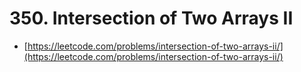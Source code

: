 # 350. Intersection of Two Arrays II

- [https://leetcode.com/problems/intersection-of-two-arrays-ii/](https://leetcode.com/problems/intersection-of-two-arrays-ii/)
